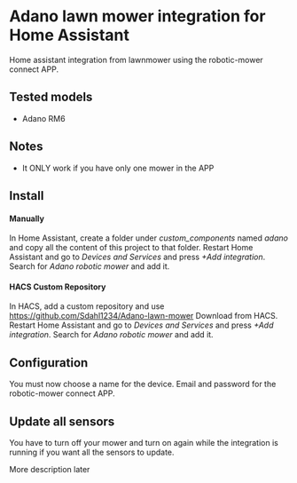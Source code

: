 # Adano lawn mower integration for Home Assistant
Home assistant integration from lawnmower using the robotic-mower connect APP.

## Tested models
  - Adano RM6
## Notes
  - It ONLY work if you have only one mower in the APP

## Install
#### Manually
In Home Assistant, create a folder under *custom_components* named *adano* and copy all the content of this project to that folder.
Restart Home Assistant and go to *Devices and Services* and press *+Add integration*.
Search for *Adano robotic mower* and add it.
#### HACS Custom Repository
In HACS, add a custom repository and use https://github.com/Sdahl1234/Adano-lawn-mower
Download from HACS.
Restart Home Assistant and go to *Devices and Services* and press *+Add integration*.
Search for *Adano robotic mower* and add it.

## Configuration
You must now choose a name for the device. Email and password for the robotic-mower connect APP.

## Update all sensors
You have to turn off your mower and turn on again while the integration is running if you want all the sensors to update.

More description later
